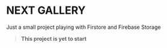 # NEXT GALLERY

Just a small project playing with Firstore and Firebase Storage

> **This project is yet to start**
